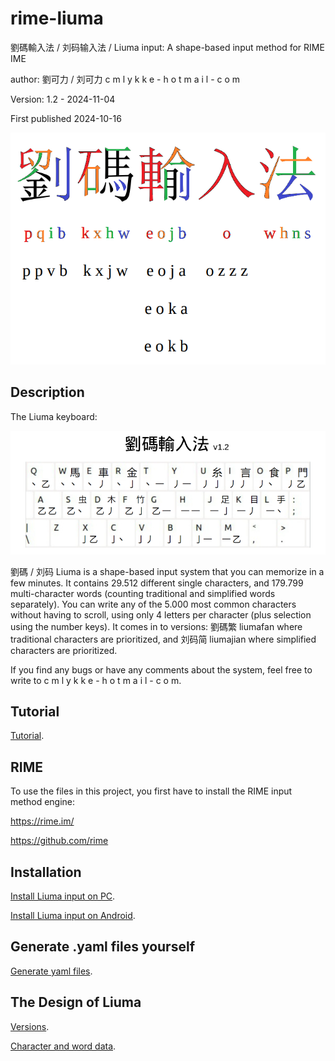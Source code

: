 # rime-liuma
劉碼輸入法 / 刘码输入法 / Liuma input: A shape-based input method for RIME IME

author: 劉可力 / 刘可力 c m l y k k e - h o t m a i l - c o m

Version: 1.2 - 2024-11-04

First published 2024-10-16

![Liuma colour illustration](images/LiumaColour.png)

## Description

The Liuma keyboard:

![Liuma keyboard](images/liumakeyboard-v1-2.png)

劉碼 / 刘码 Liuma is a shape-based input system that you can memorize in a few minutes.
It contains 29.512 different single characters, and 179.799 multi-character words
(counting traditional and simplified words separately).
You can write any of the 5.000 most common characters without having to scroll,
using only 4 letters per character (plus selection using the number keys).
It comes in to versions:
劉碼繁 liumafan where traditional characters are prioritized, and
刘码简 liumajian where simplified characters are prioritized.

If you find any bugs or have any comments about the system, feel free to write to c m l y k k e - h o t m a i l - c o m.

## Tutorial

[Tutorial](instructions/TUTORIAL.md).

## RIME
To use the files in this project, you first have to install the RIME input method engine:

https://rime.im/

https://github.com/rime

## Installation

[Install Liuma input on PC](instructions/INSTALL_ON_PC.md).

[Install Liuma input on Android](instructions/INSTALL_ON_ANDROID.md).

## Generate .yaml files yourself

[Generate yaml files](instructions/GENERATE_NEW_YAML_FILES.md).

## The Design of Liuma

[Versions](instructions/VERSIONS.md).

[Character and word data](instructions/CHARACTER_AND_WORD_DATA.md).


